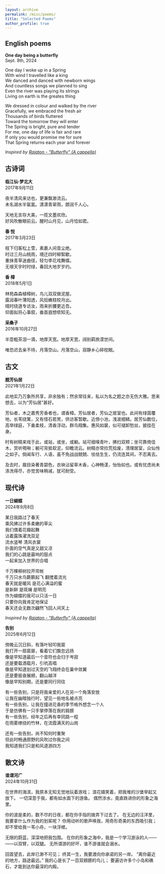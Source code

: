 ```yaml
---
layout: archive
permalink: /misc/poems/
title: "Selected Poems"
author_profile: true
---
```


English poems
------

**One day being a butterfly**  
Sept. 8th, 2024

One day I woke up in a Spring  
With wind I travelled like a king  
We danced and danced with newborn wings  
And countless songs we planned to sing  
Even the river was playing its strings  
Living on earth is the greates thing  

We dressed in colour and walked by the river  
Gracefully, we embraced the fresh air  
Thousands of birds fluttered  
Toward the tomorrow they will enter  
The Spring is bright, pure and tender  
For me, one day of life is fair and rare  
If only you would promise me for sure  
That Spring returns each year and forever

*Inspired by [Rajaton - "Butterfly" (A cappella)](https://www.youtube.com/watch?v=KR8rQnNXarY)*

古诗词
------
<!-- * 高三的北大梦

  我对北大的印象是：兼容并包，文理并重，以及兼济天下的理想。 -->

**临江仙·梦北大**  
2017年9月11日

夜半清风来访也，更兼飘渺流云。  
未名湖水半氤氲。潇潇青翠雨，朗润千人心。  

天地无言存大美，一揽文墨欢欣。  
好风吹散眼前云。醒时山月见，山月恰如君。

<!-- * 大自然

  我尤其喜欢香樟树，因为它的枝条会垂得很低，离人很近，有种天人合一的和谐感。 -->

**春   悦**  
2017年3月23日

枝下归客松上雪，素裹人间音尘绝。  
时过三月山桃雨，境迁四时柳絮歇。  
重抹青草迷曲径，轻匀李花戏舞蝶。  
无垠天宇时时绿，春回大地岁岁约。

**香  樟**  
2018年5月1日

林苑森森植樟树，鸟儿双双做泥屋。  
露润春叶薄阳透，风拾嫩枝皎月出。  
晴时绕道专访汝，雨来折腰更近吾。  
仰面拟将心事叙，垂首遐想侬知无。

<!-- * 思乡 -->

**采桑子**  
2016年10月27日

半壶粗茶泪一滴，地厚天宽。地厚天宽，阔别羁旅漠世间。

唯恐迟去亲不待，月落空山。月落空山，寂静乡心碎枕眠。

古文
------

<!-- 在科大有一处小草坪，上面种着几棵香樟树，旁边还有一个小池塘。我喜欢坐在树荫下享受大自然，放松心情。我为这个独特的地方起了名字，并自称“树精”。 -->

**题芳仙居**  
2021年1月22日

此地实乃万象所共享，非余独有；然余常往来，私以为名之题之亦无伤大雅。思来想去，以为“芳仙居”甚好。

芳仙者，木之嘉秀芳香者也，谓香樟。芳仙居者，芳仙之居室也。此间有绿茵覆地，长苇绕篱，又有怪石若凳，供访客暂歇。近傍小池，浅波细鳞。居芳仙数位，高举绿庭，下垂柔枝，清香浮动，群鸟翔集。惠风如裳，似可褪卸愁丝，披挂在身。

时有树精来戏于此，或站，或坐，或躺。站可细嗅青叶，拂扫双颊；坐可靠倚佳木，赏听啁啾；躺可背抵软泥，仰瞻流云。树精亦常捡荒拾废，清理居室，众仙怜之如子。倘闻车行、人语，虽不免战战兢兢、怯怯生生，仍流连其间，不忍离去。

及去时，眉目染著青碧色，衣袂沾留草木香，心神畅漾，怡怡如也。或有忧虑尚未涤洗得尽，亦觉苦味稍减，犹可耐受。

现代诗
------

**一日蝴蝶**  
2024年9月8日

某日我路过了春天  
乘风拂过许多柔嫩的草尖  
我们偎着花瓣起舞  
沾着露珠濯洗双足  
流水竖琴 清风衣裳  
扑面的空气真是又甜又凉  
我们的心跳是最响的鼓点  
一起来加入世界的合唱

千万棵柳树拉开帘帐  
千万只水鸟簌簌起飞 翻搅着流光  
春天就是暖风 是花心满溢的蜜  
是新鲜 是斑斓 是明亮  
作为蝴蝶的我可以只活一日  
只要你向我肯定地保证  
春天还会无数次翩然飞回人间天上

*Inspired by [Rajaton - "Butterfly" (A cappella)](https://www.youtube.com/watch?v=KR8rQnNXarY)*


**告别**  
2025年6月12日

傍晚云沉日斜，有落叶轻叩我窗  
我打开一扇窗扉，看着它们飘忽远扬  
像是早知道最后一个音符也会归于岑寂  
还是要载酒载月，引吭高唱  
像是早知道划过天空的飞翔终会在巢中敛翼  
还是要振奋展翅，翻山越洋  
像是早知别期，还是要同行同往

有一些告别，只是将我亲爱的人在另一个角落安放  
让我在幽暗独行时，望见一些地名被点亮  
有一些告别，让我在撞进花香的季节格外想念一个人  
于是仿佛有一只手掌停落在我的肩膀  
有一些告别，经年之后再有幸同路一程  
在雨雾缭绕的竹林，在流霞满天的山岗  

还有一些告别，尚不知何时重聚  
但此时畅通原野的风吹过你我之间  
我知道我们只是和风道游四方


散文诗
------
<!-- 
灵感来自泰戈尔的《吉檀迦利》12，“离你最近的地方，路途最远”引用的是冰心翻译的原文。触动我的还有《月亮与六便士》里画家对创作热情的比喻：“我由不了我自己。一个人要跌进水里，他游泳游得好不好是无关紧要的，反正他得挣扎出去，不然就得淹死。”

我想用这首诗表达一些强烈得不由自主的兴趣和一生不懈追求的境界。 -->

**谁谓河广**  
2024年10月31日

在世界的海滨，我原本无知无觉地玩着游戏；
浪花嬉笑着，把我堆的沙堡举起又放下。
一切深意于我，都有如水面下的游鱼。
偶然涉水，竟直跌进你的形象之海里。

你的波是柔的，数不尽的日夜，都在你手指的拨弄下过去了。
在无边的汪洋里，我要拿什么作为我的划桨呢？
你用动听的歌声唤我，用奇形奇美的东西吸引我；
却不曾给我一苇小舟，一块浮槎。

无限的蔚蓝，深深地把我包围。
在你的形象之海中，我是一个学习游泳的人——  
——以双臂，以双腿。
无所谓游的好坏，谁不游谁就会溺水。

回首望去，此岸已渺不可见；
终其一生，我要渡向你承诺的另一岸。
“离你最近的地方，路途最远。”
我的心是长了一百双翅膀的鸟儿；
要遍访许多个小岛和礁石，才能到达你最深的内殿。
